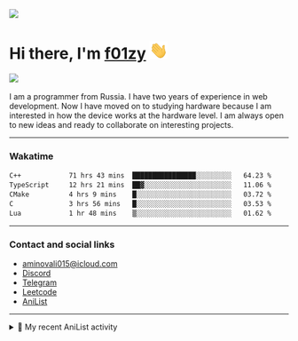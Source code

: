 <div align="">
  <img src="https://github.com/f01zy.png" width="170px">
  <div>
    <h1>Hi there, I'm <a href="https://f01zy.pro/" target="_blank">f01zy</a> 
    <img src="./hi.gif" height="32"/></h1>
  </div>
  <img src="https://readme-typing-svg.herokuapp.com?color=%2336BCF7&lines=Young+programmer+from+Russia">  
</div>

<p>I am a programmer from Russia. I have two years of experience in web development. Now I have moved on to studying hardware because I am interested in how the device works at the hardware level. I am always open to new ideas and ready to collaborate on interesting projects.</p>

---

### Wakatime
<!--START_SECTION:waka-->

```txt
C++            71 hrs 43 mins  ████████████████░░░░░░░░░   64.23 %
TypeScript     12 hrs 21 mins  ██▓░░░░░░░░░░░░░░░░░░░░░░   11.06 %
CMake          4 hrs 9 mins    █░░░░░░░░░░░░░░░░░░░░░░░░   03.72 %
C              3 hrs 56 mins   █░░░░░░░░░░░░░░░░░░░░░░░░   03.53 %
Lua            1 hr 48 mins    ▒░░░░░░░░░░░░░░░░░░░░░░░░   01.62 %
```

<!--END_SECTION:waka-->

<!--
<h4>Leetcode</h4>

![Leetcode](https://leetcard.jacoblin.cool/f01zy?ext=heatmap)
-->

---

### Contact and social links
- aminovali015@icloud.com
- [Discord](https://discordapp.com/users/858285755658666034)
- [Telegram](https://t.me/aminov_ali)
- [Leetcode](https://leetcode.com/u/f01zy/)
- [AniList](https://anilist.co/user/f01zy/)

---

<details>
  <summary>🌸 My recent AniList activity</summary>

  <!-- ANILIST_ACTIVITY:start -->

-   📺 Watched episode 5 - 15 of [Frieren: Beyond Journey’s End](https://anilist.co/anime/154587) (13:34 02 June 2025)
-   📺 Plans to watch [One Punch Man 3](https://anilist.co/anime/153800) (18:24 30 May 2025)
-   📺 Completed [One-Punch Man Season 2](https://anilist.co/anime/97668) (18:24 30 May 2025)
-   📺 Watched episode 6 of [One-Punch Man Season 2](https://anilist.co/anime/97668) (10:45 30 May 2025)
-   📺 Completed [One-Punch Man](https://anilist.co/anime/21087) (10:45 30 May 2025)

  <!-- ANILIST_ACTIVITY:end -->
</details>

